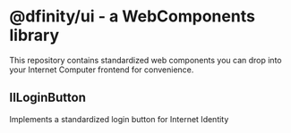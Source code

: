 # @dfinity/ui - a WebComponents library

This repository contains standardized web components you can drop into your Internet Computer frontend for convenience.

## IILoginButton

Implements a standardized login button for Internet Identity
